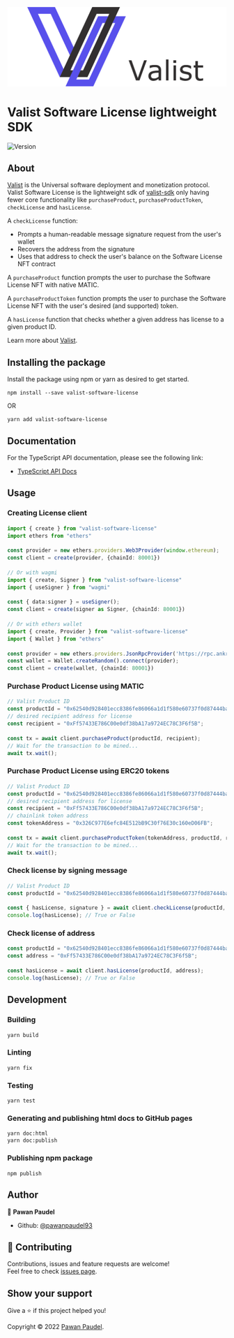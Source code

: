 [![valist](https://raw.githubusercontent.com/valist-io/valist/main/img/logo-header.png "valist")](https://raw.githubusercontent.com/valist-io/valist/main/img/logo-header.png "valist")

# Valist Software License lightweight SDK

<p>
  <img alt="Version" src="https://img.shields.io/badge/version-0.0.5-blue.svg?cacheSeconds=2592000" />
</p>

## About

[Valist](https://valist.io/) is the Universal software deployment and monetization protocol. Valist Software License is the lightweight sdk of [valist-sdk](https://github.com/valist-io/valist-js/tree/main/packages/valist-sdk) only having fewer core functionality like `purchaseProduct`, `purchaseProductToken`, `checkLicense` and `hasLicense`.

A `checkLicense` function:

- Prompts a human-readable message signature request from the user's wallet
- Recovers the address from the signature
- Uses that address to check the user's balance on the Software License NFT contract

A `purchaseProduct` function prompts the user to purchase the Software License NFT with native MATIC.

A `purchaseProductToken` function prompts the user to purchase the Software License NFT with the user's desired (and supported) token.

A `hasLicense` function that checks whether a given address has license to a given product ID.

Learn more about [Valist](https://valist.io/).

## Installing the package

Install the package using npm or yarn as desired to get started.

```shell
npm install --save valist-software-license
```

OR

```shell
yarn add valist-software-license
```

## Documentation

For the TypeScript API documentation, please see the following link:

- [TypeScript API Docs](https://pawanpaudel93.github.io/valist-software-license/)

## Usage

### Creating License client

```typescript
import { create } from "valist-software-license"
import ethers from "ethers"

const provider = new ethers.providers.Web3Provider(window.ethereum);
const client = create(provider, {chainId: 80001})

// Or with wagmi
import { create, Signer } from "valist-software-license"
import { useSigner } from "wagmi"

const { data:signer } = useSigner();
const client = create(signer as Signer, {chainId: 80001})

// Or with ethers wallet
import { create, Provider } from "valist-software-license"
import { Wallet } from "ethers"

const provider = new ethers.providers.JsonRpcProvider('https://rpc.ankr.com/polygon_mumbai');
const wallet = Wallet.createRandom().connect(provider);
const client = create(wallet, {chainId: 80001})
```

### Purchase Product License using MATIC

```typescript
// Valist Product ID
const productId = "0x62540d928401ecc8386fe86066a1d1f580e60737f0d87444ba7558786dc2e905";
// desired recipient address for license
const recipient = "0xFf57433E786C00e0df38bA17a9724EC78C3F6f5B";

const tx = await client.purchaseProduct(productId, recipient);
// Wait for the transaction to be mined...
await tx.wait();
```

### Purchase Product License using ERC20 tokens

```typescript
// Valist Product ID
const productId = "0x62540d928401ecc8386fe86066a1d1f580e60737f0d87444ba7558786dc2e905";
// desired recipient address for license
const recipient = "0xFf57433E786C00e0df38bA17a9724EC78C3F6f5B";
// chainlink token address
const tokenAddress = "0x326C977E6efc84E512bB9C30f76E30c160eD06FB";

const tx = await client.purchaseProductToken(tokenAddress, productId, recipient);
// Wait for the transaction to be mined...
await tx.wait();
```

### Check license by signing message

```typescript
// Valist Product ID
const productId = "0x62540d928401ecc8386fe86066a1d1f580e60737f0d87444ba7558786dc2e905";

const { hasLicense, signature } = await client.checkLicense(productId, "Authenticate using wallet");
console.log(hasLicense); // True or False
```

### Check license of address

```typescript
const productId = "0x62540d928401ecc8386fe86066a1d1f580e60737f0d87444ba7558786dc2e905";
const address = "0xFf57433E786C00e0df38bA17a9724EC78C3F6f5B";

const hasLicense = await client.hasLicense(productId, address);
console.log(hasLicense); // True or False
```

## Development

### Building

```shell
yarn build
```

### Linting

```shell
yarn fix
```

### Testing

```shell
yarn test
```

### Generating and publishing html docs to GitHub pages

```shell
yarn doc:html
yarn doc:publish
```

### Publishing npm package

```shell
npm publish
```

## Author

👤 **Pawan Paudel**

- Github: [@pawanpaudel93](https://github.com/pawanpaudel93)

## 🤝 Contributing

Contributions, issues and feature requests are welcome!<br />Feel free to check [issues page](https://github.com/pawanpaudel93/valist-software-license/issues).

## Show your support

Give a ⭐️ if this project helped you!

Copyright © 2022 [Pawan Paudel](https://github.com/pawanpaudel93).<br />
